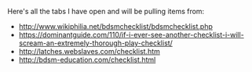 Here's all the tabs I have open and will be pulling items from:
- http://www.wikiphilia.net/bdsmchecklist/bdsmchecklist.php
- https://dominantguide.com/110/if-i-ever-see-another-checklist-i-will-scream-an-extremely-thorough-play-checklist/
- http://latches.webslaves.com/checklist.htm
- http://bdsm-education.com/checklist.html
